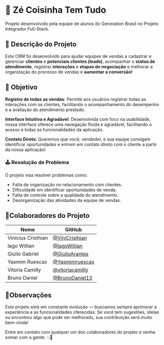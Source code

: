 # :shopping_cart: Zé Coisinha Tem Tudo 
Projeto desenvolvido pela equipe de alunos do Generation Brasil no Projeto Integrador Full-Stack.

## 🏪 Descrição do Projeto

Este CRM foi desenvolvido para ajudar equipes de vendas a cadastrar e gerenciar **clientes** e **potenciais clientes (leads)**, acompanhar o **status de atendimento**, registrar **interações** e **etapas de negociação** e melhorar a organização do processo de vendas e **aumentar a conversão!**

## 🔑 Objetivo
**Registro de todas as vendas**: Permite aos usuários registrar todas as interações com os clientes, facilitando o acompanhamento do desempenho e a avaliação do atendimento prestado.

**Interface Intuitiva e Agradável**: Desenvolvida com foco na usabilidade, nossa interface oferece uma navegação fluida e agradável, facilitando o acesso a todas as funcionalidades da aplicação.

**Contato Direto**: Queremos que você, vendedor, e sua equipe consigam identificar oportunidades e entrem em contato direto com o cliente a partir da nossa aplicação!

### 🕹 ️Resolução de Problema

O projeto visa resolver problemas como:

* Falta de organização no relacionamento com clientes.
* Dificuldade em identificar oportunidades de venda.
* Falta de controle sobre a qualidade do atendimento.
* Desorganização das atividades da equipe de vendas.

## 👤Colaboradores do Projeto

| Nome             | GitHub                           |
|------------------|----------------------------------|
| Vinícius Cristhian      | [@ViniCristhian](https://github.com/ViniCristhian) |
| Iago Willian           | [@IagoWiliian](https://github.com/IagoWiliian) |
| Giulio Gabriel            | [@GiulioArantes](https://github.com/GiulioArantes) |
| Yasmim Ruescas           | [@Yasmimruescas](https://github.com/Yasmimruescas) |
| Vitoria Camilly    | [@vitoriacamilly](https://github.com/Vitoriacmlly) |
| Bruno Daniel          | [@BrunoDaniel13](https://github.com/BrunoDaniel13) |

## 💾Observações

Este projeto está em constante evolução — buscamos sempre aprimorar a experiência e as funcionalidades oferecidas. Se você tem sugestões, ideias ou encontrou algo que pode ser melhorado, sua contribuição será muito bem-vinda!

Entre em contato com qualquer um dos colaboradores do projeto e venha somar com a gente. 💡🚀
